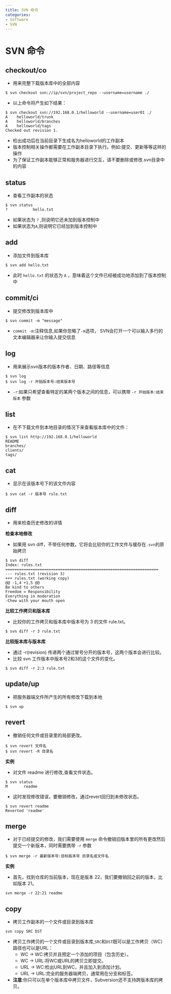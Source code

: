 ```yaml
---
title: SVN 命令
categories:
- Software
- SVN
---
```

# SVN 命令

## checkout/co

- 用来完整下载版本库中的全部内容

```shell
$ svn checkout svn://ip/svn/project_repo --username=username ./
```

- 以上命令将产生如下结果：

```
$ svn checkout svn://192.168.0.1/helloworld --username=user01 ./
A    helloworld/trunk
A    helloworld/branches
A    helloworld/tags
Checked out revision 1.
```

- 检出成功后在当前目录下生成名为helloworld的工作副本
- 版本控制相关操作都需要在工作副本目录下执行。例如:提交、更新等等这样的操作
- 为了保证工作副本能够正常和服务器进行交互，请不要删除或修改.svn目录中的内容

## status

- 查看工作副本的状态

```
$ svn status
?			hello.txt
```

- 如果状态为 `?` ,则说明它还未加到版本控制中
- 如果状态为`A`,则说明它已经加到版本控制中

## add

- 添加文件到版本库

```
$ svn add hello.txt
```

- 此时 `hello.txt` 的状态为 `A` ，意味着这个文件已经被成功地添加到了版本控制中

## commit/ci

- 提交修改到版本库中

```
$ svn commit -m "message"
```

- `commit -m`:注释信息,如果你忽略了`-m`选项， SVN会打开一个可以输入多行的文本编辑器来让你输入提交信息

## log

- 用来展示svn版本的版本作者、日期、路径等信息

```
$ svn log
$ svn log -r 开始版本号:结束版本号
```

- `-r`:如果只希望查看特定的某两个版本之间的信息，可以携带 `-r 开始版本:结束版本` 参数

## list

* 在不下载文件到本地目录的情况下来查看版本库中的文件：

```
$ svn list http://192.168.0.1/helloworld
README
branches/
clients/
tags/
```

## cat

- 显示在该版本号下的该文件内容

```
$ svn cat -r 版本号 rule.txt
```

## diff

- 用来检查历史修改的详情

**检查本地修改**

- 如果用 svn diff，不带任何参数，它将会比较你的工作文件与缓存在`.svn`的原始拷贝

```
$ svn diff
Index: rules.txt
===================================================================
--- rules.txt (revision 3)
+++ rules.txt (working copy)
@@ -1,4 +1,5 @@
Be kind to others
Freedom = Responsibility
Everything in moderation
-Chew with your mouth open
```

**比较工作拷贝和版本库**

- 比较你的工作拷贝和版本库中版本号为 3 的文件 rule.txt。

```
$ svn diff -r 3 rule.txt
```

**比较版本库与版本库**

- 通过 -r(revision) 传递两个通过冒号分开的版本号，这两个版本会进行比较。
- 比较 svn 工作版本中版本号2和3的这个文件的变化。

```
$ svn diff -r 2:3 rule.txt
```

## update/up

- 把服务器端文件所产生的所有修改下载到本地

```
$ svn up
```

## revert

- 撤销任何文件或目录里的局部更改。

```
$ svn revert 文件名
$ svn revert -R 目录名
```

**实例**

- 对文件 readme 进行修改,查看文件状态。

```
$ svn status
M       readme
```

- 这时发现修改错误，要撤销修改，通过revert回归到未修改状态。

```
$ svn revert readme 
Reverted 'readme'
```

## merge

- 对于已经提交的修改，我们需要使用 `merge` 命令撤销旧版本里的所有更改然后提交一个新版本，同时需要携带 `-r` 参数

```
$ svn merge -r 最新版本号:目标版本号 目录名或文件名
```

**实例**

- 首先，找到仓库的当前版本，现在是版本 22，我们要撤销回之前的版本，比如版本 21。

```
svn merge -r 22:21 readme 
```

## copy

- 拷贝工作副本的一个文件或目录到版本库

```
svn copy SRC DST
```

- 拷贝工作拷贝的一个文件或目录到版本库,`SRC`和`DST`既可以是工作拷贝（WC）路径也可以是URL：
  - WC -> WC:拷贝并且预定一个添加的项目（包含历史）。
  - WC -> URL:将WC或URL的拷贝立即提交。
  - URL -> WC:检出URL到WC，并且加入到添加计划。
  - URL -> URL:完全的服务器端拷贝，通常用在分支和标签。
- **注意**:你只可以在单个版本库中拷贝文件，Subversion还不支持跨版本库的拷贝。